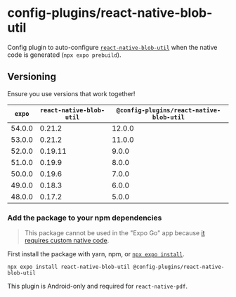 # config-plugins/react-native-blob-util

Config plugin to auto-configure [`react-native-blob-util`][lib] when the native code is generated (`npx expo prebuild`).

## Versioning

Ensure you use versions that work together!

| `expo` | `react-native-blob-util` | `@config-plugins/react-native-blob-util` |
| ------ | ------------------------ | ---------------------------------------- |
| 54.0.0 | 0.21.2                   | 12.0.0                                   |
| 53.0.0 | 0.21.2                   | 11.0.0                                   |
| 52.0.0 | 0.19.11                  | 9.0.0                                    |
| 51.0.0 | 0.19.9                   | 8.0.0                                    |
| 50.0.0 | 0.19.6                   | 7.0.0                                    |
| 49.0.0 | 0.18.3                   | 6.0.0                                    |
| 48.0.0 | 0.17.2                   | 5.0.0                                    |

### Add the package to your npm dependencies

> This package cannot be used in the "Expo Go" app because [it requires custom native code](https://docs.expo.io/workflow/customizing/).

First install the package with yarn, npm, or [`npx expo install`](https://docs.expo.io/workflow/expo-cli/#expo-install).

```
npx expo install react-native-blob-util @config-plugins/react-native-blob-util
```

This plugin is Android-only and required for `react-native-pdf`.

[lib]: https://www.npmjs.com/package/react-native-blob-util
